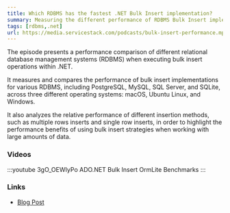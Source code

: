 ```yaml
---
title: Which RDBMS has the fastest .NET Bulk Insert implementation?
summary: Measuring the different performance of RDBMS Bulk Insert implementations to find out which one is faster for .NET applications.
tags: [rdbms,.net]
url: https://media.servicestack.com/podcasts/bulk-insert-performance.mp3   
---
```


The episode presents a performance comparison of different relational database management systems 
(RDBMS) when executing bulk insert operations within .NET. 

It measures and compares the performance of bulk insert implementations for various RDBMS, 
including PostgreSQL, MySQL, SQL Server, and SQLite, across three different operating systems: 
macOS, Ubuntu Linux, and Windows. 

It also analyzes the relative performance of different insertion methods, such as multiple rows 
inserts and single row inserts, in order to highlight the performance benefits of 
using bulk insert strategies when working with large amounts of data.

### Videos

:::youtube 3gO_OEWIyPo
ADO.NET Bulk Insert OrmLite Benchmarks
:::

### Links

- [Blog Post](/posts/bulk-insert-performance)
